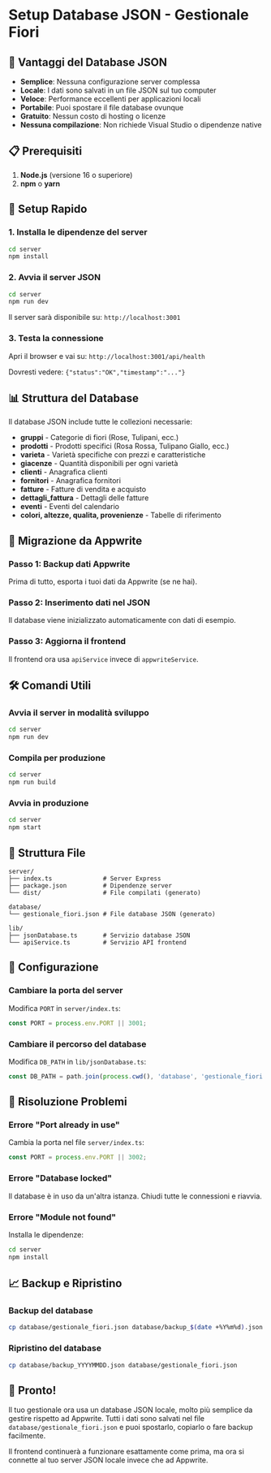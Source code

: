 # Setup Database JSON - Gestionale Fiori

## 🎯 Vantaggi del Database JSON

- **Semplice**: Nessuna configurazione server complessa
- **Locale**: I dati sono salvati in un file JSON sul tuo computer
- **Veloce**: Performance eccellenti per applicazioni locali
- **Portabile**: Puoi spostare il file database ovunque
- **Gratuito**: Nessun costo di hosting o licenze
- **Nessuna compilazione**: Non richiede Visual Studio o dipendenze native

## 📋 Prerequisiti

1. **Node.js** (versione 16 o superiore)
2. **npm** o **yarn**

## 🚀 Setup Rapido

### 1. Installa le dipendenze del server

```bash
cd server
npm install
```

### 2. Avvia il server JSON

```bash
cd server
npm run dev
```

Il server sarà disponibile su: `http://localhost:3001`

### 3. Testa la connessione

Apri il browser e vai su: `http://localhost:3001/api/health`

Dovresti vedere: `{"status":"OK","timestamp":"..."}`

## 📊 Struttura del Database

Il database JSON include tutte le collezioni necessarie:

- **gruppi** - Categorie di fiori (Rose, Tulipani, ecc.)
- **prodotti** - Prodotti specifici (Rosa Rossa, Tulipano Giallo, ecc.)
- **varieta** - Varietà specifiche con prezzi e caratteristiche
- **giacenze** - Quantità disponibili per ogni varietà
- **clienti** - Anagrafica clienti
- **fornitori** - Anagrafica fornitori
- **fatture** - Fatture di vendita e acquisto
- **dettagli_fattura** - Dettagli delle fatture
- **eventi** - Eventi del calendario
- **colori, altezze, qualita, provenienze** - Tabelle di riferimento

## 🔄 Migrazione da Appwrite

### Passo 1: Backup dati Appwrite
Prima di tutto, esporta i tuoi dati da Appwrite (se ne hai).

### Passo 2: Inserimento dati nel JSON
Il database viene inizializzato automaticamente con dati di esempio.

### Passo 3: Aggiorna il frontend
Il frontend ora usa `apiService` invece di `appwriteService`.

## 🛠️ Comandi Utili

### Avvia il server in modalità sviluppo
```bash
cd server
npm run dev
```

### Compila per produzione
```bash
cd server
npm run build
```

### Avvia in produzione
```bash
cd server
npm start
```

## 📁 Struttura File

```
server/
├── index.ts              # Server Express
├── package.json          # Dipendenze server
└── dist/                 # File compilati (generato)

database/
└── gestionale_fiori.json # File database JSON (generato)

lib/
├── jsonDatabase.ts       # Servizio database JSON
└── apiService.ts         # Servizio API frontend
```

## 🔧 Configurazione

### Cambiare la porta del server
Modifica `PORT` in `server/index.ts`:
```typescript
const PORT = process.env.PORT || 3001;
```

### Cambiare il percorso del database
Modifica `DB_PATH` in `lib/jsonDatabase.ts`:
```typescript
const DB_PATH = path.join(process.cwd(), 'database', 'gestionale_fiori.json');
```

## 🚨 Risoluzione Problemi

### Errore "Port already in use"
Cambia la porta nel file `server/index.ts`:
```typescript
const PORT = process.env.PORT || 3002;
```

### Errore "Database locked"
Il database è in uso da un'altra istanza. Chiudi tutte le connessioni e riavvia.

### Errore "Module not found"
Installa le dipendenze:
```bash
cd server
npm install
```

## 📈 Backup e Ripristino

### Backup del database
```bash
cp database/gestionale_fiori.json database/backup_$(date +%Y%m%d).json
```

### Ripristino del database
```bash
cp database/backup_YYYYMMDD.json database/gestionale_fiori.json
```

## 🎉 Pronto!

Il tuo gestionale ora usa un database JSON locale, molto più semplice da gestire rispetto ad Appwrite. Tutti i dati sono salvati nel file `database/gestionale_fiori.json` e puoi spostarlo, copiarlo o fare backup facilmente.

Il frontend continuerà a funzionare esattamente come prima, ma ora si connette al tuo server JSON locale invece che ad Appwrite. 